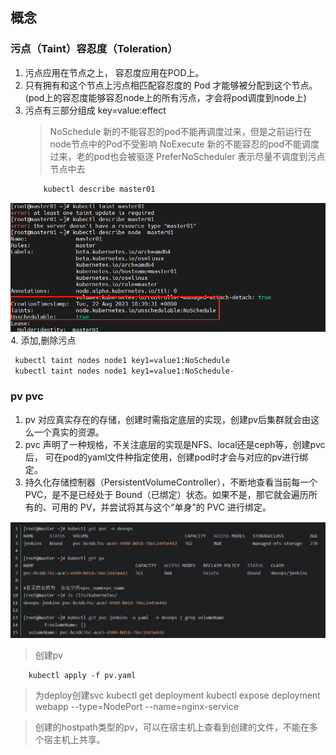 ## 概念
### 污点（Taint）容忍度（Toleration）
1. 污点应用在节点之上， 容忍度应用在POD上。
2. 只有拥有和这个节点上污点相匹配容忍度的 Pod 才能够被分配到这个节点。(pod上的容忍度能够容忍node上的所有污点，才会将pod调度到node上)
3. 污点有三部分组成 key=value:effect
    >NoSchedule 新的不能容忍的pod不能再调度过来，但是之前运行在node节点中的Pod不受影响
    >NoExecute 新的不能容忍的pod不能调度过来，老的pod也会被驱逐
    >PreferNoScheduler 表示尽量不调度到污点节点中去
    ```bash
        kubectl describe master01
    ```
![taint](./images/Taint.png)
4. 添加,删除污点
   ```bash
    kubectl taint nodes node1 key1=value1:NoSchedule
    kubectl taint nodes node1 key1=value1:NoSchedule-
   ```
### pv pvc
1. pv  对应真实存在的存储，创建时需指定底层的实现，创建pv后集群就会由这么一个真实的资源。
2. pvc 声明了一种规格，不关注底层的实现是NFS、local还是ceph等，创建pvc后， 可在pod的yaml文件种指定使用，创建pod时才会与对应的pv进行绑定。
3. 持久化存储控制器（PersistentVolumeController），不断地查看当前每一个 PVC，是不是已经处于 Bound（已绑定）状态。如果不是，那它就会遍历所有的、可用的 PV，并尝试将其与这个“单身”的 PVC 进行绑定。
   
![pv_pvc](./images/pvc_pv_bound.png)

> 创建pv
```shell
    kubectl apply -f pv.yaml
```
> 为deploy创建svc
> kubectl get deployment
> kubectl expose deployment webapp --type=NodePort --name=nginx-service

> 创建的hostpath类型的pv，可以在宿主机上查看到创建的文件，不能在多个宿主机上共享。
